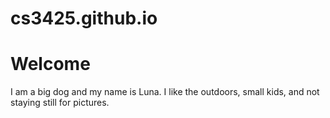 # cs3425.github.io

# Welcome
I am a big dog and my name is Luna. I like the outdoors, small kids, and not staying still for pictures. 

